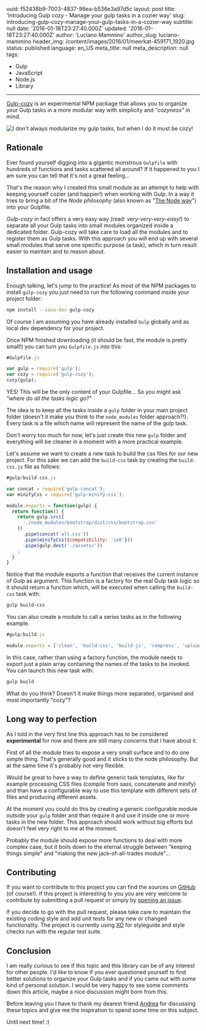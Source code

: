 uuid:             f52438b9-7003-4837-98ea-b536e3a97d5c
layout:           post
title:            'Introducing Gulp cozy - Manage your gulp tasks in a cozier way'
slug:             introducing-gulp-cozy-manage-your-gulp-tasks-in-a-cozier-way
subtitle:         null
date:             '2016-01-18T23:27:40.000Z'
updated:          '2016-01-18T23:27:40.000Z'
author:           'Luciano Mammino'
author_slug:      luciano-mammino
header_img:       /content/images/2016/01/meerkat-459171_1920.jpg
status:           published
language:         en_US
meta_title:       null
meta_description: null
tags:
  - Gulp
  - JavaScript
  - Node.js
  - Library

---

[Gulp-cozy](https://www.npmjs.com/package/gulp-cozy) is an experimental NPM package that allows you to organize your Gulp tasks in a more modular way with simplicity and *"cozyness"* in mind.

![I don't always modularize my gulp tasks, but when I do it must be cozy!](/content/images/2016/01/gulp-cozy-i-dont-always-loige-luciano-mammino.jpg)

## Rationale
Ever found yourself digging into a gigantic monstrous `Gulpfile` with hundreds
of functions and tasks scattered all around? If it happened to you I am sure you can tell that it's not a great feeling...

That's the reason why I created this small module as an attempt to help with keeping yourself cozier (and happier!) when working with Gulp.
In a way it tries to bring a bit of the *Node philosophy* (also known as "[The Node way](http://thenodeway.io/)") into your Gulpfile.

*Gulp-cozy* in fact offers a very easy way (read: *very-very-very-easy!*) to separate all your Gulp tasks into small modules organized inside a dedicated folder. Gulp-cozy will take care to load all the modules and to register them as Gulp tasks. With this approach you will end up with several small modules that serve one specific purpose (a task), which in turn result easier to maintain and to reason about.

## Installation and usage

Enough talking, let's jump to the practice! As most of the NPM packages to install `gulp-cozy` you just need to run the following command inside your project folder:

```bash
npm install --save-dev gulp-cozy
```

Of course I am assuming you have already installed `Gulp` globally and as local dev dependency for your project.

Once NPM finished downloading (it should be fast, the module is pretty small!) you can turn you `Gulpfile.js` into this:

```javascript
#Gulpfile.js

var gulp = require('gulp');
var cozy = require('gulp-cozy');
cozy(gulp);
```

YES! This will be the only content of your Gulpfile...
So you might ask *"where do all the tasks logic go?"*

The idea is to keep all the tasks inside a `gulp` folder in your main project folder (doesn't it make you think to the `node_modules` folder approach?!). Every task is a file which name will represent the name of the gulp task.

Don't worry too much for now, let's just create this new `gulp` folder and everything will be cleaner in a moment with a more practical example.

Let's assume we want to create a new task to build the css files for our new project. For this sake we can add the `build-css` task by creating the `build-css.js` file as follows:

```javascript
#gulp/build-css.js

var concat = require('gulp-concat');
var minifyCss = require('gulp-minify-css');

module.exports = function(gulp) {
  return function() {
    return gulp.src([
      './node_modules/bootstrap/dist/css/bootstrap.css'
    ])
      .pipe(concat('all.css'))
      .pipe(minifyCss({compatibility: 'ie8'}))
      .pipe(gulp.dest('./assets/'))
    ;
  }
}
```

Notice that the module exports a function that receives the current instance of Gulp as argument. This function is a factory for the real Gulp task logic so it should return a function which, will be executed when calling the `build-css` task with:

```bash
gulp build-css
```

You can also create a module to call a series tasks as in the following
example.

```javascript
#gulp/build.js

module.exports = ['clean', 'build-css', 'build-js', 'compress', 'upload'];
```

In this case, rather than using a factory function, the module needs to export just a plain array containing the names of the tasks to be invoked. You can launch this new task with:

```bash
gulp build
```

What do you think? Doesn't it make things more separated, organised and most importantly "cozy"?

## Long way to perfection

As I told in the very first line this approach has to be considered **experimental** for now and there are still many concerns that I have about it.

First of all the module tries to expose a very small surface and to do one simple thing. That's generally good and it sticks to the node philosophy. But at the same time it's probably not very flexible.

Would be great to have a way to define generic task templates, like for example processing CSS files (compile from sass, concatenate and minify) and than have a configurable way to use this template with different sets of files and producing different assets.

At the moment you could do this by creating a generic configurable module outside your `gulp` folder and than require it and use it inside one or more tasks in the new folder. This approach should work without big efforts but doesn't feel very right to me at the moment.

Probably the module should expose more functions to deal with more complex case, but it boils down to the eternal struggle between "keeping things simple" and "making the new jack-of-all-trades module"...


## Contributing

If you want to contribute to this project you can find the sources on [GitHub](https://github.com/lmammino/gulp-cozy) (of course!). If this project is interesting to you you are very welcome to contribute by submitting a pull request or simply by [opening an issue](https://github.com/lmammino/gulp-cozy/issues).

If you decide to go with the pull request, please take care to maintain the existing coding style and add unit tests for any new or changed functionality.
The project is currently using [XO](https://github.com/sindresorhus/xo) for styleguide and style checks run with the regular test suite.

## Conclusion

I am really curious to see if this topic and this library can be of any interest for other people. I'd like to know if you ever questioned yourself to find better solutions to organize your Gulp tasks and if you came out with some kind of personal solution. I would be very happy to see some comments down this article, maybe a nice discussion might born from this.

Before leaving you I have to thank my dearest friend [Andrea](https://www.linkedin.com/in/manganoandrea) for discussing these topics and give me the inspiration to spend some time on this subject.

Until next time! :)
